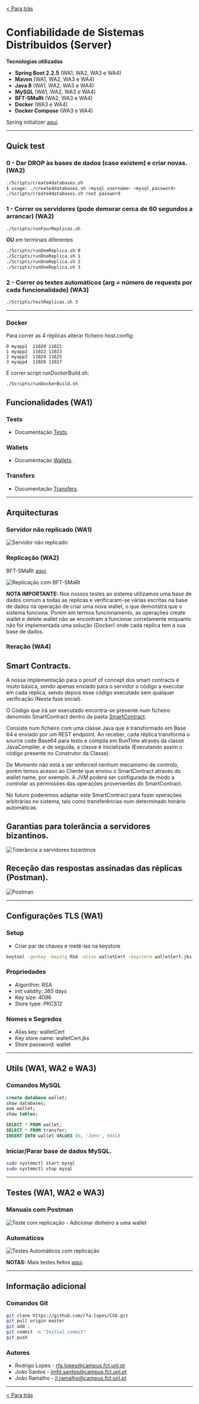 [< Para trás](../README.md)
# Confiabilidade de Sistemas Distribuidos (Server)

**Tecnologias utilizadas**

* **Spring Boot 2.2.5** (WA1, WA2, WA3 e WA4)
* **Maven** (WA1, WA2, WA3 e WA4)
* **Java 8** (WA1, WA2, WA3 e WA4)
* **MySQL** (WA1, WA2, WA3 e WA4)
* **BFT-SMaRt** (WA2, WA3 e WA4)
* **Docker** (WA3 e WA4)
* **Docker Compose** (WA3 e WA4)

Spring initializer [aqui](https://start.spring.io/).

---

## Quick test
### 0 - Dar DROP às bases de dados (caso existem) e criar novas. (WA2)
```bash
./Scripts/create4databases.sh
$ usage: ./create4databases.sh <mysql_username> <mysql_password>
./Scripts/create4databases.sh root password
```

### 1 - Correr os servidores (pode demorar cerca de 60 segundos a arrancar) (WA2)

```bash
./Scripts/runFourReplicas.sh
```

**OU** em terminais diferentes

```bash
./Scripts/runOneReplica.sh 0
./Scripts/runOneReplica.sh 1
./Scripts/runOneReplica.sh 2
./Scripts/runOneReplica.sh 3
```
### 2 - Correr os testes automáticos (arg = número de requests por cada funcionalidade) (WA3)

```bash
./Scripts/testReplicas.sh 3
```

---
### Docker

Para correr as 4 réplicas alterar ficheiro host.config:
```
0 myapp1  11020 11021
1 myapp2  11022 11023
2 myapp3  11024 11025
3 myapp4  11026 11027
```

E correr script runDockerBuild.sh:

```bash
./Scripts/runDockerBuild.sh
```

## Funcionalidades (WA1)
### Tests
* Documentação [Tests](Documentation/TESTS.md).
### Wallets
* Documentação [Wallets](Documentation/WALLETS.md).
### Transfers
* Documentação [Transfers](Documentation/TRANSFERS.md).

---

## Arquitecturas

### Servidor não replicado (WA1)

![Servidor não replicado](Documentation/Images/WA1.png)

### Replicação (WA2)
BFT-SMaRt [aqui](https://github.com/bft-smart/library/wiki/Getting-Started-with-BFT-SMaRt).

![Replicação com BFT-SMaRt](Documentation/Images/WA2.png)

**NOTA IMPORTANTE:**
 Nos nossos testes ao sistema utilizamos uma base de dados comum a todas as replicas e verificaram-se várias escritas na base de dados na operação de criar uma nova wallet, o que demonstra que o sistema funciona.
 Porém em termos funcionamento, as operações create wallet e delete wallet não se encontram a funcionar corretamente enquanto não for implementada uma solução (Docker) onde cada replica tem a sua base de dados.
 
### Iteração (WA4)
 
## Smart Contracts.

A nossa implementação para o proof of concept dos smart contracts é muito básica, sendo apenas enviado para o servidor o código a executar em cada replica, sendo depois esse código executado sem qualquer verificação (Nesta fase inicial).

O Código que irá ser executado encontra-se presente num ficheiro denomido SmartContract dentro da pasta [SmartContract](../Client/SmartContract).

Consiste num ficheiro com uma classe Java que é transformado em Base 64 e enviado por um REST endpoint. Ao receber, cada réplica transforma o source code Base64 para texto e compila em RunTime através da classe JavaCompiler, e de seguida, a classe é inicializada (Executando assim o código presente no Construtor da Classe).


De Momento não está a ser enforced nenhum mecanismo de controlo, porém temos acesso ao Cliente que enviou o SmartContract através do wallet name, por exemplo. A JVM poderá ser configurada de modo a controlar as permissões das operações provenientes do SmartContract.

No futuro poderemos adaptar este SmartContract para fazer operações arbitrárias no sistema, tais como transferências num determinado horário automáticas.
 
## Garantias para tolerância a servidores bizantinos.

![Tolerância a servidores bizantinos](Documentation/Images/WA4.png)

## Receção das respostas assinadas das réplicas (Postman).

![Postman](Documentation/Images/WA4-Postman.png)

---

## Configurações TLS (WA1)

### Setup
* Criar par de chaves e metê-las na keystore
```bash
keytool -genkey -keyalg RSA -alias walletCert -keystore walletCert.jks -storepass wallet -validity 365 -keysize 4096 -storetype pkcs12
```

### Propriedades
* Algorithm: RSA
* init validity: 365 days
* Key size: 4096
* Store type: PKCS12

### Nomes e Segredos
* Alias key: walletCert
* Key store name: walletCert.jks
* Store password: wallet

---

## Utils (WA1, WA2 e WA3)
### Comandos MySQL
```SQL
create database wallet;
show databases;
use wallet;
show tables;

SELECT * FROM wallet;
SELECT * FROM transfer;
INSERT INTO wallet VALUES (0, 'John', 9041)
```
### Iniciar/Parar base de dados MySQL.
```bash
sudo systemctl start mysql
sudo systemctl stop mysql
```
---
## Testes (WA1, WA2 e WA3)

### Manuais com Postman
![Teste com replicação - Adicionar dinheiro a uma wallet](Documentation/Images/WA2_Working.png)

### Automáticos
![Testes Automáticos com replicação](Documentation/Images/WA3_AutomaticTests.png)

**NOTAS:** Mais testes feitos [aqui](Documentation/Images/).

---

## Informação adicional

### Comandos Git
```bash
git clone https://github.com/rfa-lopes/CSD.git
git pull origin master
git add .
git commit -m "Initial commit"
git push
```

### Autores
* Rodrigo Lopes - rfa.lopes@campus.fct.unl.pt
* João Santos - jmfd.santos@campus.fct.unl.pt
* João Ramalho - jl.ramalho@campus.fct.unl.pt

---

[< Para trás](../README.md)
